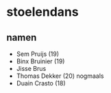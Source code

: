 # stoelendans

## namen

- Sem Pruijs (19)
- Binx Bruinier (19)
- Jisse Brus
- Thomas Dekker (20) nogmaals
- Duain Crasto (18)
